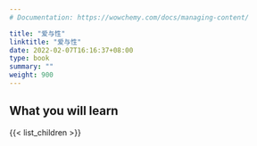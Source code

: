 ```yaml
---
# Documentation: https://wowchemy.com/docs/managing-content/

title: "爱与性"
linktitle: "爱与性"
date: 2022-02-07T16:16:37+08:00
type: book
summary: ""
weight: 900
---
```


<!--more-->

## What you will learn

{{< list_children >}}